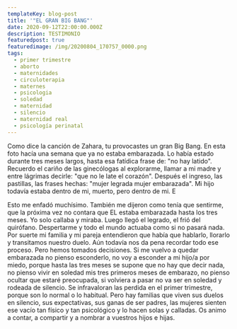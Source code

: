 ```yaml
---
templateKey: blog-post
title: '"EL GRAN BIG BANG"'
date: 2020-09-12T22:00:00.000Z
description: TESTIMONIO
featuredpost: true
featuredimage: /img/20200804_170757_0000.png
tags:
  - primer trimestre
  - aborto
  - maternidades
  - circuloterapia
  - maternes
  - psicologia
  - soledad
  - maternidad
  - silencio
  - maternidad real
  - psicología perinatal
---
```

Como dice la canción de Zahara, tu provocastes un gran Big Bang. En esta foto hacía una semana que ya no estaba embarazada. Lo había estado durante tres
meses largos, hasta esa fatídica frase de: "no hay latido". Recuerdo el cariño de las
ginecólogas al explorarme, llamar a mi madre y entre lágrimas decirle: "que no le late el
corazón". Después el ingreso, las pastillas, las frases hechas: "mujer legrada mujer
embarazada". Mi hijo todavía estaba dentro de mi, muerto, pero dentro de mi. E

Esto me enfadó muchísimo. También me dijeron como tenía que sentirme, que la próxima vez no contara que EL estaba embarazada hasta los tres meses. Yo solo callaba y miraba. Luego llegó el legrado, el
frió del quirófano. Despertarme y todo el mundo actuaba como si no pasará nada.
Por suerte mi familia y mi pareja entendieron que había que hablarlo, llorarlo y transitamos
nuestro duelo.
Aún todavía nos da pena recordar todo ese proceso.
Pero hemos tomados decisiones. Si me vuelvo a quedar embarazada no pienso esconderlo, no
voy a esconder a mi hijo/a por miedo, porque hasta las tres meses se supone que no hay que
decir nada, no pienso vivir en soledad mis tres primeros meses de embarazo, no pienso ocultar
que estaré preocupada, si volviera a pasar no va ser en soledad y rodeada de silencio.
Se infravaloran las perdida en el primer trimestre, porque son lo normal o lo habitual. Pero hay
familias que viven sus duelos en silencio, sus expectativas, sus ganas de ser padres, las
mujeres sienten ese vacío tan físico y tan psicológico y lo hacen solas y calladas.
Os animo a contar, a compartir y a nombrar a vuestros hijos e hijas.